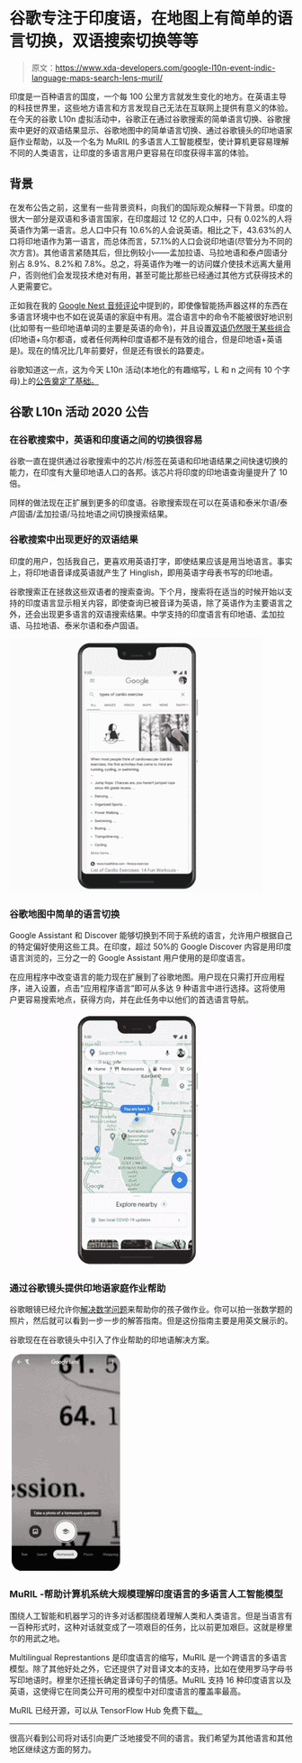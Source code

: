 # 谷歌专注于印度语，在地图上有简单的语言切换，双语搜索切换等等

> 原文：<https://www.xda-developers.com/google-l10n-event-indic-language-maps-search-lens-muril/>

印度是一百种语言的国度，一个每 100 公里方言就发生变化的地方。在英语主导的科技世界里，这些地方语言和方言发现自己无法在互联网上提供有意义的体验。在今天的谷歌 L10n 虚拟活动中，谷歌正在通过谷歌搜索的简单语言切换、谷歌搜索中更好的双语结果显示、谷歌地图中的简单语言切换、通过谷歌镜头的印地语家庭作业帮助，以及一个名为 MuRIL 的多语言人工智能模型，使计算机更容易理解不同的人类语言，让印度的多语言用户更容易在印度获得丰富的体验。

## 背景

在发布公告之前，这里有一些背景资料，向我们的国际观众解释一下背景。印度的很大一部分是双语和多语言国家，在印度超过 12 亿的人口中，只有 0.02%的人将英语作为第一语言。总人口中只有 10.6%的人会说英语。相比之下，43.63%的人口将印地语作为第一语言，而总体而言，57.1%的人口会说印地语(尽管分为不同的次方言)。其他语言紧随其后，但比例较小——孟加拉语、马拉地语和泰卢固语分别占 8.9%、8.2%和 7.8%。总之，将英语作为唯一的访问媒介使技术远离大量用户，否则他们会发现技术绝对有用，甚至可能比那些已经通过其他方式获得技术的人更需要它。

正如我在我的 [Google Nest 音频评论](https://www.xda-developers.com/google-nest-audio-review/)中提到的，即使像智能扬声器这样的东西在多语言环境中也不如在说英语的家庭中有用。混合语言中的命令不能被很好地识别(比如带有一些印地语单词的主要是英语的命令)，并且设置[双语仍然限于某些组合](https://www.xda-developers.com/google-assistant-messages-integration-actions-android-go/)(印地语+乌尔都语，或者任何两种印度语都不是有效的组合，但是印地语+英语是)。现在的情况比几年前要好，但是还有很长的路要走。

谷歌知道这一点，这为今天 L10n 活动(本地化的有趣缩写，L 和 n 之间有 10 个字母)上的[公告奠定了基础。](https://india.googleblog.com/2020/12/l10n-localisation-breaking-down.html)

## 谷歌 L10n 活动 2020 公告

### 在谷歌搜索中，英语和印度语之间的切换很容易

谷歌一直在提供通过谷歌搜索中的芯片/标签在英语和印地语结果之间快速切换的能力，在印度有大量印地语人口的各邦。该芯片将印度的印地语查询量提升了 10 倍。

同样的做法现在正扩展到更多的印度语。谷歌搜索现在可以在英语和泰米尔语/泰卢固语/孟加拉语/马拉地语之间切换搜索结果。

### 谷歌搜索中出现更好的双语结果

印度的用户，包括我自己，更喜欢用英语打字，即使结果应该是用当地语言。事实上，将印地语音译成英语就产生了 Hinglish，即用英语字母表书写的印地语。

谷歌搜索正在拯救这些双语者的搜索查询。下个月，搜索将在适当的时候开始以支持的印度语言显示相关内容，即使查询已被音译为英语，除了英语作为主要语言之外，还会出现更多语言的双语搜索结果。中学支持的印度语言有印地语、孟加拉语、马拉地语、泰米尔语和泰卢固语。

![](img/eb4ef86c3bbd87976cc68a773e2317c4.png)

### 谷歌地图中简单的语言切换

Google Assistant 和 Discover 能够切换到不同于系统的语言，允许用户根据自己的特定偏好使用这些工具。在印度，超过 50%的 Google Discover 内容是用印度语言浏览的，三分之一的 Google Assistant 用户使用的是印度语言。

在应用程序中改变语言的能力现在扩展到了谷歌地图。用户现在只需打开应用程序，进入设置，点击“应用程序语言”即可从多达 9 种语言中进行选择。这将使用户更容易搜索地点，获得方向，并在此任务中以他们的首选语言导航。

![](img/170f3a659a3a60bc44b97a058d8d5c1f.png)

### 通过谷歌镜头提供印地语家庭作业帮助

谷歌眼镜已经允许你[解决数学问题](https://www.xda-developers.com/google-lens-adds-homework-mode-help-kids-solve-math-problems/)来帮助你的孩子做作业。你可以拍一张数学题的照片，然后就可以看到一步一步的解答指南。但是这份指南主要是用英文展示的。

谷歌现在在谷歌镜头中引入了作业帮助的印地语解决方案。

![](img/bb5cf6a25a50fd2d85027c0c817fa43e.png)

### MuRIL -帮助计算机系统大规模理解印度语言的多语言人工智能模型

围绕人工智能和机器学习的许多对话都围绕着理解人类和人类语言。但是当语言有一百种形式时，这种对话就变成了一项艰巨的任务，比以前更加艰巨。这就是穆里尔的用武之地。

Multilingual Represtantions 是印度语言的缩写，MuRIL 是一个跨语言的多语言模型。除了其他好处之外，它还提供了对音译文本的支持，比如在使用罗马字母书写印地语时。穆里尔还擅长确定音译句子的情感。MuRIL 支持 16 种印度语言以及英语，这使得它在同类公开可用的模型中对印度语言的覆盖率最高。

MuRIL 已经开源，可以从 TensorFlow Hub 免费下载[。](https://tfhub.dev/google/MuRIL/1)

* * *

很高兴看到公司将对话引向更广泛地接受不同的语言。我们希望为其他语言和其他地区继续这方面的努力。